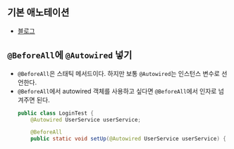 ## 기본 애노테이션
- [블로그](https://gracelove91.tistory.com/107)

## `@BeforeAll`에 `@Autowired` 넣기
- `@BeforeAll`은 스태틱 메서드이다. 하지만 보통 `@Autowired`는 인스턴스 변수로 선언한다.
- `@BeforeAll`에서 autowired 객체를 사용하고 싶다면 `@BeforeAll`에서 인자로 넘겨주면 된다.
  ```java
  public class LoginTest {
      @Autowired UserService userService;

      @BeforeAll
      public static void setUp(@Autowired UserService userService) {
  ```
